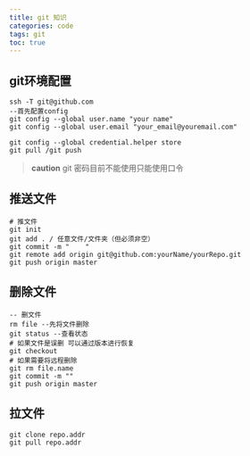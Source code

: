 ```yaml
---
title: git 知识
categories: code
tags: git
toc: true
---
```

## git环境配置
```shell
ssh -T git@github.com
--首先配置config
git config --global user.name "your name"
git config --global user.email "your_email@youremail.com"

git config --global credential.helper store
git pull /git push 
```
> **caution** git 密码目前不能使用只能使用口令

## 推送文件

```shell
# 推文件
git init
git add . / 任意文件/文件夹（但必须非空）
git commit -m "    "
git remote add origin git@github.com:yourName/yourRepo.git
git push origin master
```
## 删除文件
```shell
-- 删文件
rm file --先将文件删除
git status --查看状态
# 如果文件是误删 可以通过版本进行恢复
git checkout
# 如果需要将远程删除
git rm file.name
git commit -m ""
git push origin master
```



## 拉文件
```shell
git clone repo.addr
git pull repo.addr
```


